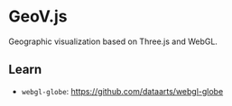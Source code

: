 # GeoV.js
Geographic visualization based on Three.js and WebGL.

## Learn
* `webgl-globe`: https://github.com/dataarts/webgl-globe